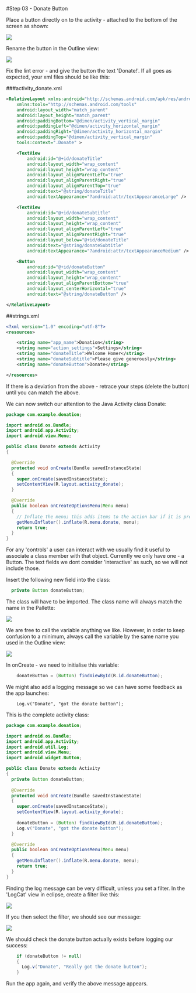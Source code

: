 #Step 03 - Donate Button

Place a button directly on to the activity - attached to the bottom of the screen as shown:

![](../img/13.png)

Rename the button in the Outline view:

![](../img/14.png)

Fix the lint error - and give the button the text 'Donate!'. If all goes as expected, your xml files should be like this:

###activity_donate.xml 

~~~xml
<RelativeLayout xmlns:android="http://schemas.android.com/apk/res/android"
    xmlns:tools="http://schemas.android.com/tools"
    android:layout_width="match_parent"
    android:layout_height="match_parent"
    android:paddingBottom="@dimen/activity_vertical_margin"
    android:paddingLeft="@dimen/activity_horizontal_margin"
    android:paddingRight="@dimen/activity_horizontal_margin"
    android:paddingTop="@dimen/activity_vertical_margin"
    tools:context=".Donate" >

    <TextView
        android:id="@+id/donateTitle"
        android:layout_width="wrap_content"
        android:layout_height="wrap_content"
        android:layout_alignParentLeft="true"
        android:layout_alignParentRight="true"
        android:layout_alignParentTop="true"
        android:text="@string/donateTitle"
        android:textAppearance="?android:attr/textAppearanceLarge" />

    <TextView
        android:id="@+id/donateSubtitle"
        android:layout_width="wrap_content"
        android:layout_height="wrap_content"
        android:layout_alignParentLeft="true"
        android:layout_alignParentRight="true"
        android:layout_below="@+id/donateTitle"
        android:text="@string/donateSubtitle"
        android:textAppearance="?android:attr/textAppearanceMedium" />

    <Button
        android:id="@+id/donateButton"
        android:layout_width="wrap_content"
        android:layout_height="wrap_content"
        android:layout_alignParentBottom="true"
        android:layout_centerHorizontal="true"
        android:text="@string/donateButton" />

</RelativeLayout>
~~~

##strings.xml

~~~xml
<?xml version="1.0" encoding="utf-8"?>
<resources>

    <string name="app_name">Donation</string>
    <string name="action_settings">Settings</string>
    <string name="donateTitle">Welcome Homer</string>
    <string name="donateSubtitle">Please give generously</string>
    <string name="donateButton">Donate</string>

</resources>
~~~

If there is a deviation from the above - retrace your steps (delete the button) until you can match the above.

We can now switch our attention to the Java Activity class Donate:

~~~java
package com.example.donation;

import android.os.Bundle;
import android.app.Activity;
import android.view.Menu;

public class Donate extends Activity
{

  @Override
  protected void onCreate(Bundle savedInstanceState)
  {
    super.onCreate(savedInstanceState);
    setContentView(R.layout.activity_donate);
  }

  @Override
  public boolean onCreateOptionsMenu(Menu menu)
  {
    // Inflate the menu; this adds items to the action bar if it is present.
    getMenuInflater().inflate(R.menu.donate, menu);
    return true;
  }
}
~~~

For any 'controls' a user can interact with we usually find it useful to associate a class member with that object. Currently we only have one - a Button. The text fields we dont consider 'interactive' as such, so we will not include those.

Insert the following new field into the class:

~~~java
  private Button donateButton;
~~~

The class will have to be imported. The class name will always match the name in the Pallette:

![](../img/15.png)

We are free to call the variable anything we like. However, in order to keep confusion to a minimum, always call the variable by the same name you used in the Outline view:

![](../img/16.png)

In onCreate - we need to initialise this variable:

~~~java
    donateButton = (Button) findViewById(R.id.donateButton);
~~~

We might also add a logging message so we can have some feedback as the app launches:

~~~
    Log.v("Donate", "got the donate button");
~~~

This is the complete activity class:

~~~java
package com.example.donation;

import android.os.Bundle;
import android.app.Activity;
import android.util.Log;
import android.view.Menu;
import android.widget.Button;

public class Donate extends Activity
{
  private Button donateButton;
  
  @Override
  protected void onCreate(Bundle savedInstanceState)
  {
    super.onCreate(savedInstanceState);
    setContentView(R.layout.activity_donate);
    
    donateButton = (Button) findViewById(R.id.donateButton);
    Log.v("Donate", "got the donate button");
  }

  @Override
  public boolean onCreateOptionsMenu(Menu menu)
  {
    getMenuInflater().inflate(R.menu.donate, menu);
    return true;
  }
}
~~~

Finding the log message can be very difficult, unless you set a filter. In the 'LogCat' view in eclipse, create a filter like this:

![](../img/17.png)

If you then select the filter, we should see our message:

![](../img/18.png)

We should check the donate button actually exists before logging our success:

~~~java
    if (donateButton != null)
    {
      Log.v("Donate", "Really got the donate button");
    }
~~~

Run the app again, and verify the above message appears.


